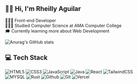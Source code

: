 ## 👋🏼 Hi, I'm Rheilly Aguilar  

👨🏼‍💻 Front-end Developer <br/>
👨🏼‍🎓 Studied Computer Science at AMA Computer College <br/>
🗯️ Currently learning more about Web Development <br/>

![Anurag's GitHub stats](https://github-readme-stats.vercel.app/api?username=RheillyAguilar&theme=graywhite_light&show_icons=true) 



## 💻 Tech Stack
![HTML5](https://img.shields.io/badge/html5-%23E34F26.svg?style=for-the-badge&logo=html5&logoColor=white)
![CSS3](https://img.shields.io/badge/css3-%231572B6.svg?style=for-the-badge&logo=css3&logoColor=white)
![JavaScript](https://img.shields.io/badge/javascript-%23323330.svg?style=for-the-badge&logo=javascript&logoColor=%23F7DF1E)
![Java](https://img.shields.io/badge/java-%23ED8B00.svg?style=for-the-badge&logo=openjdk&logoColor=white)
![React](https://img.shields.io/badge/react-%2320232a.svg?style=for-the-badge&logo=react&logoColor=%2361DAFB)
![TailwindCSS](https://img.shields.io/badge/tailwindcss-%2338B2AC.svg?style=for-the-badge&logo=tailwind-css&logoColor=white) <br/>
![MYSQL](https://img.shields.io/badge/mysql-%2338B2AC.svg?style=for-the-badge&logo=mysql&logoColor=white)
![Rust](https://img.shields.io/badge/rust-%2338B2AC.svg?style=for-the-badge&logo=rust&logoColor=white)
![Github](https://img.shields.io/badge/github-%2338B2AC.svg?style=for-the-badge&logo=github&logoColor=white)
![Git](https://img.shields.io/badge/git-%2338B2AC.svg?style=for-the-badge&logo=git&logoColor=white)
![Vercel](https://img.shields.io/badge/vercel-%2338B2AC.svg?style=for-the-badge&logo=vercel&logoColor=white)


<br />

#




